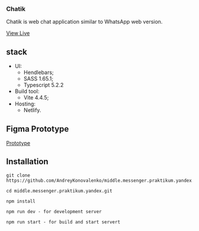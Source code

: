 ### Chatik

Chatik is web chat application similar to WhatsApp web version.

[View Live](https://64e9eddf04ddee2d24bdcf27--clinquant-souffle-ad0372.netlify.app/)

## stack

- UI:
  - Hendlebars;
  - SASS 1.65.1;
  - Typescript 5.2.2
- Build tool:
  - Vite 4.4.5;
- Hosting:
  - Netlify.
  <!-- - state management:
  - Redux + TypeScript
  - API connection:
  - HTTP;
  - WebSocket;
  - authentication/authorisation:
  - JSON WEB Tokens
  - unit tests:
  - Jest;
  - e2e tests:
  - cypress. -->

## Figma Prototype

[Prototype](https://www.figma.com/file/s7nrocZRdKLn4HYig2A5Ni/Chatik?type=design&node-id=0%3A1&mode=design&t=XzsPFrRpoMFGDHc7-1)

## Installation

```
git clone https://github.com/AndreyKonovalenko/middle.messenger.praktikum.yandex.git
```

```
cd middle.messenger.praktikum.yandex.git
```

```
npm install
```

```
npm run dev - for development server
```

```
npm run start - for build and start servert
```
